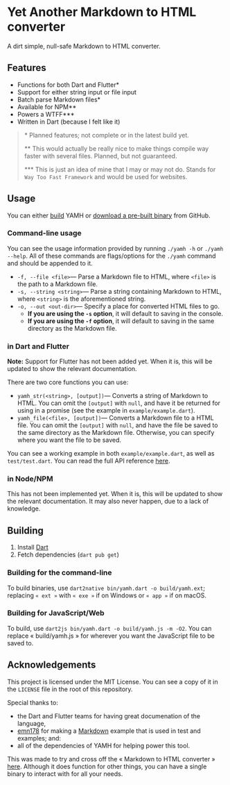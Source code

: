 # Yet Another Markdown to HTML converter
A dirt simple, null-safe Markdown to HTML converter.

## Features
- Functions for both Dart and Flutter\*
- Support for either string input or file input
- Batch parse Markdown files\*
- Available for NPM\*\*
- Powers a WTFF\*\*\*
- Written in Dart (because I felt like it)

> \* Planned features; not complete or in the latest build yet.
>
> \*\* This would actually be really nice to make things compile way faster with several files. Planned, but not guaranteed.
> 
> \*\*\* This is just an idea of mine that I may or may not do. Stands for `Way Too Fast Framework` and would be used for websites.

## Usage
You can either [build](#Building) YAMH or [download a pre-built binary](https://github.com/doamatto/yamh/releases) from GitHub.

### Command-line usage
You can see the usage information provided by running `./yamh -h` or `./yamh --help`. All of these commands are flags/options for the `./yamh` command and should be appended to it.

- `-f, --file <file>`&mdash; Parse a Markdown file to HTML, where `<file>` is the path to a Markdown file.
- `-s, --string <string>`&mdash; Parse a string containing Markdown to HTML, where `<string>` is the aforementioned string.
- `-o, --out <out-dir>`&mdash; Specify a place for converted HTML files to go.
    - **If you are using the `-s` option**, it will default to saving in the console.
    - **If you are using the `-f` option**, it will default to saving in the same directory as the Markdown file. 

### in Dart and Flutter
**Note:** Support for Flutter has not been added yet. When it is, this will be updated to show the relevant documentation.

There are two core functions you can use:
- `yamh_str(<string>, [output])`&mdash; Converts a string of Markdown to HTML. You can omit the `[output]` with `null`, and have it be returned for using in a promise (see the example in `example/example.dart`).
- `yamh_file(<file>, [output])`&mdash; Converts a Markdown file to a HTML file. You can omit the `[output]` with `null`, and have the file be saved to the same directory as the Markdown file. Otherwise, you can specify where you want the file to be saved.

You can see a working example in both `example/example.dart`, as well as `test/test.dart`. You can read the full API reference [here](https://pub.dev/documentation/yamh/latest/).

### in Node/NPM
This has not been implemented yet. When it is, this will be updated to show the relevant documentation. It may also never happen, due to a lack of knowledge.

## Building
1. Install [Dart](https://dart.dev)
2. Fetch dependencies (`dart pub get`)

### Building for the command-line
To build binaries, use `dart2native bin/yamh.dart -o build/yamh.ext`; replacing `« ext »` with `« exe »` if on Windows or `« app »` if on macOS.

### Building for JavaScript/Web
To build, use `dart2js bin/yamh.dart -o build/yamh.js -m -O2`. You can replace « build/yamh.js » for wherever you want the JavaScript file to be saved to.

## Acknowledgements
This project is licensed under the MIT License. You can see a copy of it in the `LICENSE` file in the root of this repository.

Special thanks to:
- the Dart and Flutter teams for having great documenation of the language,
- [emn178](https://github.com/emn178) for making a [Markdown](https://github.com/emn178/markdown) example that is used in test and examples; and:
- all of the dependencies of YAMH for helping power this tool.

This was made to try and cross off the « Markdown to HTML converter » [here](https://cyckl.net/idea). Although it does function for other things, you can have a single binary to interact with for all your needs.